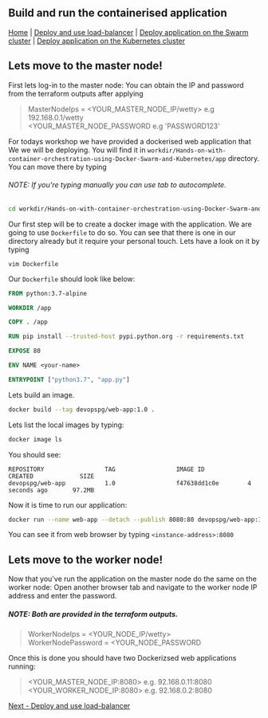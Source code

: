 ## Build and run the containerised application
[Home](../README.md) | [Deploy and use load-balancer](lb.md) | [Deploy application on the Swarm cluster](swarm.md) | [Deploy application on the Kubernetes cluster](k8s.md)

## Lets move to the master node!

First lets log-in to the master node: You can obtain the IP and password from the terraform outputs after applying

> MasterNodeIps = <YOUR_MASTER_NODE_IP/wetty> e.g 192.168.0.1/wetty \
<YOUR_MASTER_NODE_PASSWORD e.g 'PASSWORD123' 

For todays workshop we have provided a dockerised web application that We we will be deploying. You will find it in ```workdir/Hands-on-with-container-orchestration-using-Docker-Swarm-and-Kubernetes/app``` directory. You can move there by typing

###### NOTE: If you're typing manually you can use tab to autocomplete. 

 ```bash
 cd workdir/Hands-on-with-container-orchestration-using-Docker-Swarm-and-Kubernetes/app


 ```
 Our first step will be to create a docker image with the application. We are going to use ```Dockerfile``` to do so. You can see that there is one in our directory already but it require your personal touch. Lets have a look on it by typing
 ```
 vim Dockerfile
 ```
Our ```Dockerfile``` should look like below:

```dockerfile
FROM python:3.7-alpine

WORKDIR /app

COPY . /app

RUN pip install --trusted-host pypi.python.org -r requirements.txt

EXPOSE 80

ENV NAME <your-name>

ENTRYPOINT ["python3.7", "app.py"]
```
Lets build an image.
```bash
docker build --tag devopspg/web-app:1.0 .
```
Lets list the local images by typing:
```bash
docker image ls
```
You should see:
```
REPOSITORY                 TAG                 IMAGE ID            CREATED             SIZE
devopspg/web-app           1.0                 f47638dd1c0e        4 seconds ago       97.2MB
```
Now it is time to run our application:
```bash
docker run --name web-app --detach --publish 8080:80 devopspg/web-app:1.0
```
You can see it from web browser by typing ```<instance-address>:8080```

## Lets move to the worker node!

Now that you've run the application on the master node do the same on the worker node: Open another browser tab and navigate to the worker node IP address and enter the password. 

##### NOTE: Both are provided in the terraform outputs.

> WorkerNodeIps = <YOUR_NODE_IP/wetty> \
WorkerNodePassword = <YOUR_NODE_PASSWORD  

Once this is done you should have two Dockerizsed web applications running: 

><YOUR_MASTER_NODE_IP:8080> e.g. 92.168.0.11:8080 \
<YOUR_WORKER_NODE_IP:8080> e.g. 92.168.0.2:8080



[Next - Deploy and use load-balancer](lb.md)
